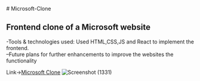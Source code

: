 
﻿# Microsoft-Clone
## Frontend clone of a Microsoft website

-Tools & technologies used: Used HTML,CSS,JS and React to implement the frontend.<br/>
–Future plans for further enhancements to improve the websites the functionality<br/>


Link->[Microsoft Clone](https://deepak9arts.github.io/Microsoft-Clone/)
![Screenshot (1331)](https://github.com/user-attachments/assets/76346727-3c3f-4735-9a3e-9acf58f11b85)

